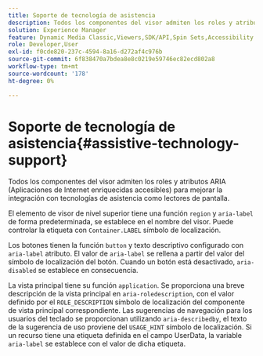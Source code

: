 ```yaml
---
title: Soporte de tecnología de asistencia
description: Todos los componentes del visor admiten los roles y atributos ARIA (Aplicaciones de Internet enriquecidas accesibles) para mejorar la integración con tecnologías de asistencia como lectores de pantalla.
solution: Experience Manager
feature: Dynamic Media Classic,Viewers,SDK/API,Spin Sets,Accessibility
role: Developer,User
exl-id: f0cde820-237c-4594-8a16-d272af4c976b
source-git-commit: 6f838470a7bdea8e8c0219e59746ec82ecd802a8
workflow-type: tm+mt
source-wordcount: '178'
ht-degree: 0%

---
```


# Soporte de tecnología de asistencia{#assistive-technology-support}

Todos los componentes del visor admiten los roles y atributos ARIA (Aplicaciones de Internet enriquecidas accesibles) para mejorar la integración con tecnologías de asistencia como lectores de pantalla.

El elemento de visor de nivel superior tiene una función `region` y `aria-label` de forma predeterminada, se establece en el nombre del visor. Puede controlar la etiqueta con `Container.LABEL` símbolo de localización.

Los botones tienen la función `button` y texto descriptivo configurado con `aria-label` atributo. El valor de `aria-label` se rellena a partir del valor del símbolo de localización del botón. Cuando un botón está desactivado, `aria-disabled` se establece en consecuencia.

La vista principal tiene su función `application`. Se proporciona una breve descripción de la vista principal en `aria-roledescription`, con el valor definido por el `ROLE_DESCRIPTION` símbolo de localización del componente de vista principal correspondiente. Las sugerencias de navegación para los usuarios del teclado se proporcionan utilizando `aria-describedby`, el texto de la sugerencia de uso proviene del `USAGE_HINT` símbolo de localización. Si un recurso tiene una etiqueta definida en el campo UserData, la variable `aria-label` se establece con el valor de dicha etiqueta.
